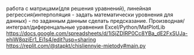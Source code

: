 работа с матрицами(для решения уравнений), линейная регрессия(интерполяция - задать математически уровнения для данных) - по заданным данным сделать предсказание. Производная/интеграл/диференцальные уравнения
Excel/Python/MatPlotLib
https://docs.google.com/spreadsheets/d/1iSjZDIRP0Cc8YBa_dE2FxSUJa-ehiW8qziEr1_Ei1s4/edit?usp=sharing
https://replit.com/@stapkt/chisliennyie-mietody#main.py
